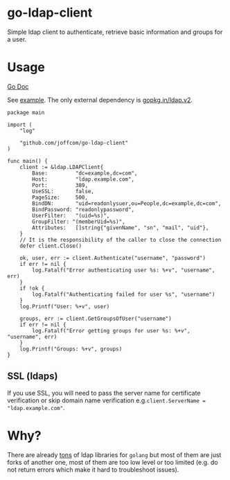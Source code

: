 # go-ldap-client

Simple ldap client to authenticate, retrieve basic information and groups for a user.

# Usage

[Go Doc](https://godoc.org/github.com/jtblin/go-ldap-client)

See [example](example_test.go). The only external dependency is [gopkg.in/ldap.v2](http://gopkg.in/ldap.v2).

```golang
package main

import (
	"log"

	"github.com/joffcom/go-ldap-client"
)

func main() {
	client := &ldap.LDAPClient{
		Base:         "dc=example,dc=com",
		Host:         "ldap.example.com",
		Port:         389,
		UseSSL:       false,
		PageSize:     500,
		BindDN:       "uid=readonlysuer,ou=People,dc=example,dc=com",
		BindPassword: "readonlypassword",
		UserFilter:   "(uid=%s)",
		GroupFilter: "(memberUid=%s)",
		Attributes:   []string{"givenName", "sn", "mail", "uid"},
	}
	// It is the responsibility of the caller to close the connection
	defer client.Close()

	ok, user, err := client.Authenticate("username", "password")
	if err != nil {
		log.Fatalf("Error authenticating user %s: %+v", "username", err)
	}
	if !ok {
		log.Fatalf("Authenticating failed for user %s", "username")
	}
	log.Printf("User: %+v", user)
	
	groups, err := client.GetGroupsOfUser("username")
	if err != nil {
		log.Fatalf("Error getting groups for user %s: %+v", "username", err)
	}
	log.Printf("Groups: %+v", groups) 
}
```

## SSL (ldaps)

If you use SSL, you will need to pass the server name for certificate verification
or skip domain name verification e.g.`client.ServerName = "ldap.example.com"`.

# Why?

There are already [tons](https://godoc.org/?q=ldap) of ldap libraries for `golang` but most of them
are just forks of another one, most of them are too low level or too limited (e.g. do not return errors 
which make it hard to troubleshoot issues).